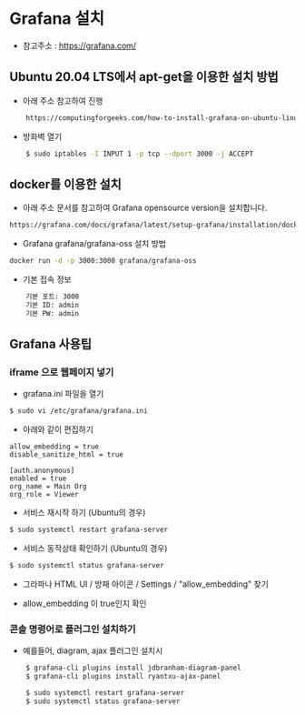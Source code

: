 # Grafana 설치  


- 참고주소 : https://grafana.com/

## Ubuntu 20.04 LTS에서 apt-get을 이용한 설치 방법

- 아래 주소 참고하여 진행
```bash
    https://computingforgeeks.com/how-to-install-grafana-on-ubuntu-linux-2/
```

- 방화벽 열기

```bash
    $ sudo iptables -I INPUT 1 -p tcp --dport 3000 -j ACCEPT
```

## docker를 이용한 설치

- 아래 주소 문서를 참고하여 Grafana opensource version을 설치합니다.

```bash
https://grafana.com/docs/grafana/latest/setup-grafana/installation/docker/
```

- Grafana grafana/grafana-oss 설치 방법

```bash
docker run -d -p 3000:3000 grafana/grafana-oss
```

- 기본 접속 정보

```bash
    기본 포트: 3000
    기본 ID: admin
    기본 PW: admin
```



## Grafana 사용팁

### iframe 으로 웹페이지 넣기

- grafana.ini 파일을 열기 
```bash
$ sudo vi /etc/grafana/grafana.ini
```

- 아래와 같이 편집하기 

```
allow_embedding = true
disable_sanitize_html = true

[auth.anonymous]
enabled = true
org_name = Main Org
org_role = Viewer
```

- 서비스 재시작 하기 (Ubuntu의 경우)

```bash
$ sudo systemctl restart grafana-server
```


- 서비스 동작상태 확인하기 (Ubuntu의 경우)

```bash
$ sudo systemctl status grafana-server
```

- 그라파나 HTML UI / 방패 아이콘 / Settings / "allow_embedding" 찾기

- allow_embedding 이 true인지 확인 


### 콘솔 명령어로 플러그인 설치하기

- 예를들어, diagram, ajax 플러그인 설치시

```bash
    $ grafana-cli plugins install jdbranham-diagram-panel
    $ grafana-cli plugins install ryantxu-ajax-panel
```

```bash
    $ sudo systemctl restart grafana-server
    $ sudo systemctl status grafana-server
```

